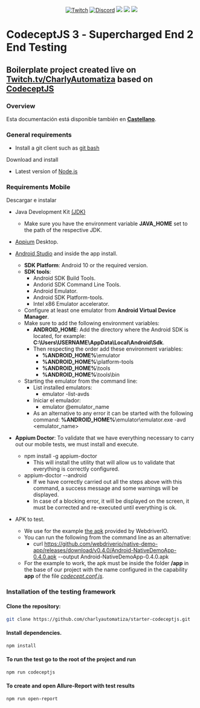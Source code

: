 <p align="center">
  <a href="https://www.twitch.tv/charlyautomatiza"><img alt="Twitch" src="https://img.shields.io/badge/CharlyAutomatiza-Twitch-9146FF.svg" style="max-height: 300px;"></a>
  <a href="https://discord.gg/wwM9GwxmRZ"><img alt="Discord" src="https://img.shields.io/discord/944608800361570315" style="max-height: 300px;"></a>
  <a href="http://twitter.com/char_automatiza"><img src="https://img.shields.io/badge/@char__automatiza-Twitter-1DA1F2.svg?style=flat" style="max-height: 300px;"></a>
  <a href="https://www.youtube.com/channel/UCwEb6xrQtQCEuN_gNgi_Xfg?sub_confirmation=1"><img src="https://img.shields.io/badge/Charly%20Automatiza-Youtube-FF0000.svg" style="max-height: 300px;" style="max-height: 300px;"></a>
  <a href="https://www.linkedin.com/in/gautocarlos/"><img src="https://img.shields.io/badge/Carlos%20 Gauto-LinkedIn-0077B5.svg" style="max-height: 300px;" style="max-height: 300px;"></a>
</p>

# CodeceptJS 3 ‐ Supercharged End 2 End Testing

## Boilerplate project created live on [Twitch.tv/CharlyAutomatiza](https://www.twitch.tv/charlyautomatiza) based on [CodeceptJS](https://codecept.io/)

### Overview

Esta documentación está disponible también en [**Castellano**](LEEME.md).

### General requirements

- Install a git client such as [git bash](https://git-scm.com/downloads)

Download and install

- Latest version of [Node.js](https://nodejs.org/es/download/)

### Requirements Mobile

Descargar e instalar

- Java Development Kit [(JDK)](https://www.oracle.com/java/technologies/downloads/)
  - Make sure you have the environment variable **JAVA_HOME** set to the path of the respective JDK.
- [Appium](https://appium.io/downloads/) Desktop.
- [Android Studio](https://developer.android.com/studio/index.html) and inside the app install.
  - **SDK Platform**: Android 10 or the required version.
  - **SDK tools**:
    - Android SDK Build Tools.
    - Andorid SDK Command Line Tools.
    - Android Emulator.
    - Android SDK Platform-tools.
    - Intel x86 Emulator accelerator.
  - Configure at least one emulator from **Android Virtual Device Manager**.
  - Make sure to add the following environment variables:
    - **ANDROID_HOME**: Add the directory where the Android SDK is located, for example: **C:\Users\USERNAME\AppData\Local\Android\Sdk**.
    - Then respecting the order add these environment variables:
      - **%ANDROID_HOME%**\emulator
      - **%ANDROID_HOME%**\platform-tools
      - **%ANDROID_HOME%**\tools
      - **%ANDROID_HOME%**\tools\bin
  - Starting the emulator from the command line:
    - List installed emulators:
      - emulator -list-avds
    - Iniciar el emulador:
      - emulator @emulator_name
    - As an alternative to any error it can be started with the following command: **%ANDROID_HOME%**\emulator\emulator.exe -avd <emulator_name>
- **Appium Doctor**: To validate that we have everything necessary to carry out our mobile tests, we must install and execute.

  - npm install -g appium-doctor
    - This will install the utility that will allow us to validate that everything is correctly configured.
  - appium-doctor --android
    - If we have correctly carried out all the steps above with this command, a success message and some warnings will be displayed.
    - In case of a blocking error, it will be displayed on the screen, it must be corrected and re-executed until everything is ok.

- APK to test.
  - We use for the example [the apk](https://github.com/webdriverio/native-demo-app/releases/download/v0.4.0/Android-NativeDemoApp-0.4.0.apk) provided by WebdriverIO.
  - You can run the following from the command line as an alternative:
    - curl <https://github.com/webdriverio/native-demo-app/releases/download/v0.4.0/Android-NativeDemoApp-0.4.0.apk> --output Android-NativeDemoApp-0.4.0.apk
  - For the example to work, the apk must be inside the folder **/app** in the base of our project with the name configured in the capability **app** of the file [*codecept.conf.js*](codecept.conf.js).

### Installation of the testing framework

#### **Clone the repository:**

```bash
git clone https://github.com/charlyautomatiza/starter-codeceptjs.git
```

#### **Install dependencies.**

```bash
npm install
```

#### **To run the test go to the root of the project and run**

```bash
npm run codeceptjs
```

#### **To create and open Allure-Report with test results**

```bash
npm run open-report
```
